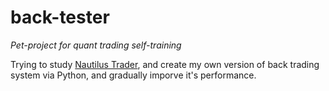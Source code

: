 # back-tester

*Pet-project for quant trading self-training*

Trying to study [Nautilus Trader](https://github.com/nautechsystems/nautilus_trader), and create my own version of back trading system via Python, and gradually imporve it's performance.


